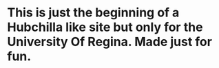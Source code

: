 # This is just the beginning of a Hubchilla like site but only for the University Of Regina. Made just for fun.

